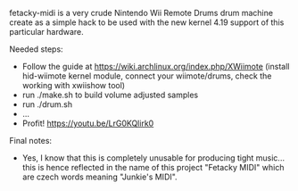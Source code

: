 fetacky-midi is a very crude Nintendo Wii Remote Drums drum machine create as a simple hack to be used with the new kernel 4.19 support of this particular hardware.

Needed steps:

  * Follow the guide at https://wiki.archlinux.org/index.php/XWiimote (install hid-wiimote kernel module, connect your wiimote/drums, check the working with xwiishow tool)
  * run ./make.sh to build volume adjusted samples
  * run ./drum.sh
  * ...
  * Profit! https://youtu.be/LrG0KQlirk0

Final notes:
  
  * Yes, I know that this is completely unusable for producing tight music... this is hence reflected in the name of this project "Fetacky MIDI" which are czech words meaning "Junkie's MIDI".
